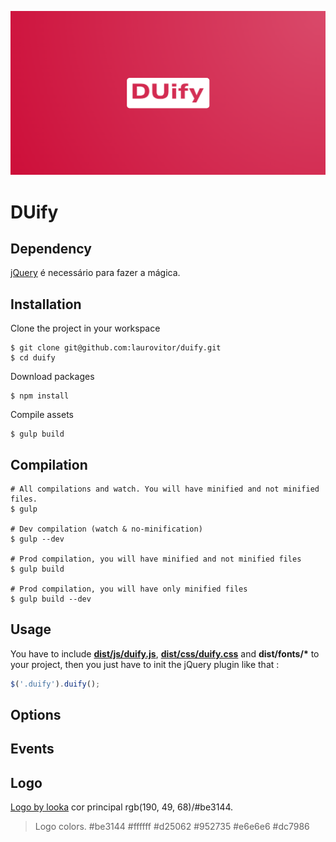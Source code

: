 ![DUify](src/images/logo.png)

DUify
=====

## Dependency

[jQuery](https://github.com/jquery/jquery) é necessário para fazer a mágica.

## Installation

Clone the project in your workspace

	$ git clone git@github.com:laurovitor/duify.git
	$ cd duify

Download packages

	$ npm install

Compile assets

	$ gulp build

## Compilation

	# All compilations and watch. You will have minified and not minified files.
	$ gulp

	# Dev compilation (watch & no-minification)
	$ gulp --dev

    # Prod compilation, you will have minified and not minified files
    $ gulp build

	# Prod compilation, you will have only minified files
	$ gulp build --dev

## Usage

You have to include __[dist/js/duify.js](dist/js/duify.js)__, __[dist/css/duify.css](dist/css/duify.css)__ and __dist/fonts/*__ to your project, then you just have to init the jQuery plugin like that :

```javascript
$('.duify').duify();
```

## Options

## Events

## Logo

[Logo by looka](https://looka.com/s/123838512) cor principal rgb(190, 49, 68)/#be3144.

> Logo colors.
> #be3144 #ffffff #d25062 #952735 #e6e6e6 #dc7986
